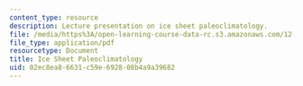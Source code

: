 ```yaml
---
content_type: resource
description: Lecture presentation on ice sheet paleoclimatology.
file: /media/https%3A/open-learning-course-data-rc.s3.amazonaws.com/12-842-climate-physics-and-chemistry-fall-2008/02ec8ea86631c59e692808b4a9a39682_part1_lec8.pdf
file_type: application/pdf
resourcetype: Document
title: Ice Sheet Paleoclimatology
uid: 02ec8ea8-6631-c59e-6928-08b4a9a39682
---
```

